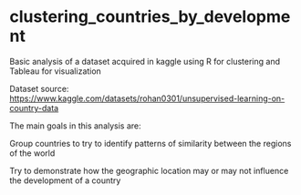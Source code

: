 # clustering_countries_by_development

Basic analysis of a dataset acquired in kaggle using R for clustering and Tableau for visualization

Dataset source: https://www.kaggle.com/datasets/rohan0301/unsupervised-learning-on-country-data

The main goals in this analysis are:

Group countries to try to identify patterns of similarity between the regions of the world

Try to demonstrate how the geographic location may or may not influence the development of a country
